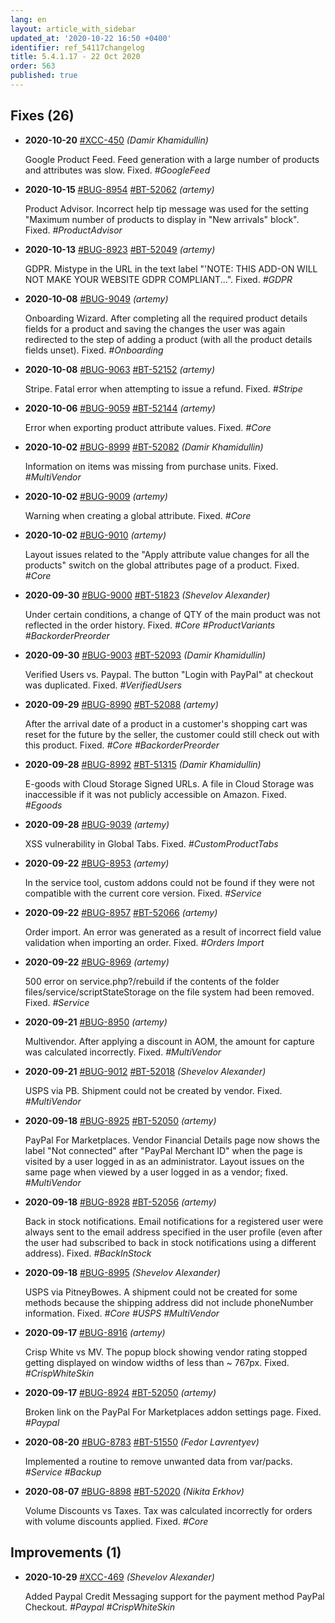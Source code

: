 ```yaml
---
lang: en
layout: article_with_sidebar
updated_at: '2020-10-22 16:50 +0400'
identifier: ref_54117changelog
title: 5.4.1.17 - 22 Oct 2020
order: 563
published: true
---
```

## Fixes (26)

* **2020-10-20** [#XCC-450](https://sellerlabs.atlassian.net/browse/XCC-450) _(Damir Khamidullin)_

  Google Product Feed. Feed generation with a large number of products and attributes was slow. Fixed.  _#GoogleFeed_

* **2020-10-15** [#BUG-8954](https://xcn.myjetbrains.com/youtrack/issue/BUG-8954) [#BT-52062](https://bt.x-cart.com/view.php?id=52062) _(artemy)_

  Product Advisor. Incorrect help tip message was used for the setting "Maximum number of products to display in "New arrivals" block". Fixed. _#ProductAdvisor_

* **2020-10-13** [#BUG-8923](https://xcn.myjetbrains.com/youtrack/issue/BUG-8923) [#BT-52049](https://bt.x-cart.com/view.php?id=52049) _(artemy)_

  GDPR. Mistype in the URL in the text label "'NOTE: THIS ADD-ON WILL NOT MAKE YOUR WEBSITE GDPR COMPLIANT...". Fixed. _#GDPR_

* **2020-10-08** [#BUG-9049](https://xcn.myjetbrains.com/youtrack/issue/BUG-9049) _(artemy)_

  Onboarding Wizard. After completing all the required product details fields for a product and saving the changes the user was again redirected to the step of adding a product (with all the product details fields unset). Fixed. _#Onboarding_

* **2020-10-08** [#BUG-9063](https://xcn.myjetbrains.com/youtrack/issue/BUG-9063) [#BT-52152](https://bt.x-cart.com/view.php?id=52152) _(artemy)_

  Stripe. Fatal error when attempting to issue a refund. Fixed. _#Stripe_

* **2020-10-06** [#BUG-9059](https://xcn.myjetbrains.com/youtrack/issue/BUG-9059) [#BT-52144](https://bt.x-cart.com/view.php?id=52144) _(artemy)_

  Error when exporting product attribute values. Fixed. _#Core_

* **2020-10-02** [#BUG-8999](https://xcn.myjetbrains.com/youtrack/issue/BUG-8999) [#BT-52082](https://bt.x-cart.com/view.php?id=52082) _(Damir Khamidullin)_

  Information on items was missing from purchase units. Fixed. _#MultiVendor_

* **2020-10-02** [#BUG-9009](https://xcn.myjetbrains.com/youtrack/issue/BUG-9009) _(artemy)_

  Warning when creating a global attribute. Fixed. _#Core_

* **2020-10-02** [#BUG-9010](https://xcn.myjetbrains.com/youtrack/issue/BUG-9010) _(artemy)_

  Layout issues related to the "Apply attribute value changes for all the products" switch on the global attributes page of a product. Fixed. _#Core_

* **2020-09-30** [#BUG-9000](https://xcn.myjetbrains.com/youtrack/issue/BUG-9000) [#BT-51823](https://bt.x-cart.com/view.php?id=51823) _(Shevelov Alexander)_

  Under certain conditions, a change of QTY of the main product was not reflected in the order history. Fixed. _#Core #ProductVariants #BackorderPreorder_

* **2020-09-30** [#BUG-9003](https://xcn.myjetbrains.com/youtrack/issue/BUG-9003) [#BT-52093](https://bt.x-cart.com/view.php?id=52093) _(Damir Khamidullin)_

  Verified Users vs. Paypal. The button "Login with PayPal" at checkout was duplicated. Fixed. _#VerifiedUsers_

* **2020-09-29** [#BUG-8990](https://xcn.myjetbrains.com/youtrack/issue/BUG-8990) [#BT-52088](https://bt.x-cart.com/view.php?id=52088) _(artemy)_

  After the arrival date of a product in a customer's shopping cart was reset for the future by the seller, the customer could still check out with this product. Fixed. _#Core #BackorderPreorder_

* **2020-09-28** [#BUG-8992](https://xcn.myjetbrains.com/youtrack/issue/BUG-8992) [#BT-51315](https://bt.x-cart.com/view.php?id=51315) _(Damir Khamidullin)_

  E-goods with Cloud Storage Signed URLs. A file in Cloud Storage was inaccessible if it was not publicly accessible on Amazon. Fixed. _#Egoods_

* **2020-09-28** [#BUG-9039](https://xcn.myjetbrains.com/youtrack/issue/BUG-9039) _(artemy)_

  XSS vulnerability in Global Tabs. Fixed. _#CustomProductTabs_

* **2020-09-22** [#BUG-8953](https://xcn.myjetbrains.com/youtrack/issue/BUG-8953) _(artemy)_

  In the service tool, custom addons could not be found if they were not compatible with the current core version. Fixed. _#Service_

* **2020-09-22** [#BUG-8957](https://xcn.myjetbrains.com/youtrack/issue/BUG-8957) [#BT-52066](https://bt.x-cart.com/view.php?id=52066) _(artemy)_

  Order import. An error was generated as a result of incorrect field value validation when importing an order. Fixed. _#Orders Import_

* **2020-09-22** [#BUG-8969](https://xcn.myjetbrains.com/youtrack/issue/BUG-8969) _(artemy)_

  500 error on service.php?/rebuild if the contents of the folder files/service/scriptStateStorage on the file system had been removed. Fixed. _#Service_

* **2020-09-21** [#BUG-8950](https://xcn.myjetbrains.com/youtrack/issue/BUG-8950) _(artemy)_

  Multivendor. After applying a discount in AOM, the amount for capture was calculated incorrectly. Fixed. _#MultiVendor_

* **2020-09-21** [#BUG-9012](https://xcn.myjetbrains.com/youtrack/issue/BUG-9012) [#BT-52018](https://bt.x-cart.com/view.php?id=52018) _(Shevelov Alexander)_

  USPS via PB. Shipment could not be created by vendor. Fixed. _#MultiVendor_

* **2020-09-18** [#BUG-8925](https://xcn.myjetbrains.com/youtrack/issue/BUG-8925) [#BT-52050](https://bt.x-cart.com/view.php?id=52050) _(artemy)_

  PayPal For Marketplaces. Vendor Financial Details page now shows the label "Not connected" after "PayPal Merchant ID" when the page is visited by a user logged in as an administrator. Layout issues on the same page when viewed by a user logged in as a vendor; fixed. _#MultiVendor_

* **2020-09-18** [#BUG-8928](https://xcn.myjetbrains.com/youtrack/issue/BUG-8928) [#BT-52056](https://bt.x-cart.com/view.php?id=52056) _(artemy)_

  Back in stock notifications. Email notifications for a registered user were always sent to the email address specified in the user profile (even after the user had subscribed to back in stock notifications using a different address). Fixed. _#BackInStock_

* **2020-09-18** [#BUG-8995](https://xcn.myjetbrains.com/youtrack/issue/BUG-8995) _(Shevelov Alexander)_

  USPS via PitneyBowes. A shipment could not be created for some methods because the shipping address did not include phoneNumber information. Fixed. _#Core #USPS #MultiVendor_

* **2020-09-17** [#BUG-8916](https://xcn.myjetbrains.com/youtrack/issue/BUG-8916) _(artemy)_

  Crisp White vs MV. The popup block showing vendor rating stopped getting displayed on window widths of less than ~ 767px. Fixed. _#CrispWhiteSkin_

* **2020-09-17** [#BUG-8924](https://xcn.myjetbrains.com/youtrack/issue/BUG-8924) [#BT-52050](https://bt.x-cart.com/view.php?id=52050) _(artemy)_

  Broken link on the PayPal For Marketplaces addon settings page. Fixed. _#Paypal_

* **2020-08-20** [#BUG-8783](https://xcn.myjetbrains.com/youtrack/issue/BUG-8783) [#BT-51550](https://bt.x-cart.com/view.php?id=51550) _(Fedor Lavrentyev)_

  Implemented a routine to remove unwanted data from var/packs. _#Service #Backup_

* **2020-08-07** [#BUG-8898](https://xcn.myjetbrains.com/youtrack/issue/BUG-8898) [#BT-52020](https://bt.x-cart.com/view.php?id=52020) _(Nikita Erkhov)_

  Volume Discounts vs Taxes. Tax was calculated incorrectly for orders with volume discounts applied. Fixed. _#Core_

## Improvements (1)

* **2020-10-29** [#XCC-469](https://sellerlabs.atlassian.net/browse/XCC-469) _(Shevelov Alexander)_
  
  Added Paypal Credit Messaging support for the payment method PayPal Checkout. 
_#Paypal #CrispWhiteSkin_